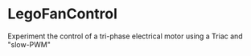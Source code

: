 # LegoFanControl
Experiment the control of a tri-phase electrical motor using a Triac and "slow-PWM" 
